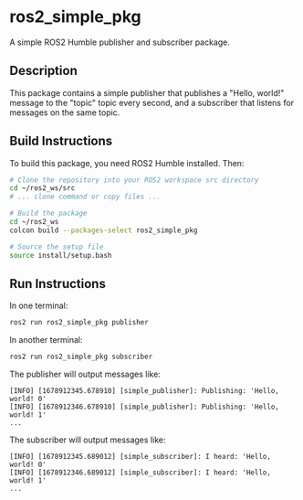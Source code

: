 # ros2_simple_pkg

A simple ROS2 Humble publisher and subscriber package.

## Description

This package contains a simple publisher that publishes a "Hello, world!" message to the "topic" topic every second, and a subscriber that listens for messages on the same topic.

## Build Instructions

To build this package, you need ROS2 Humble installed. Then:

```bash
# Clone the repository into your ROS2 workspace src directory
cd ~/ros2_ws/src
# ... clone command or copy files ...

# Build the package
cd ~/ros2_ws
colcon build --packages-select ros2_simple_pkg

# Source the setup file
source install/setup.bash
```

## Run Instructions

In one terminal:
```bash
ros2 run ros2_simple_pkg publisher
```

In another terminal:
```bash
ros2 run ros2_simple_pkg subscriber
```

The publisher will output messages like:
```
[INFO] [1678912345.678910] [simple_publisher]: Publishing: 'Hello, world! 0'
[INFO] [1678912346.678910] [simple_publisher]: Publishing: 'Hello, world! 1'
...
```

The subscriber will output messages like:
```
[INFO] [1678912345.689012] [simple_subscriber]: I heard: 'Hello, world! 0'
[INFO] [1678912346.689012] [simple_subscriber]: I heard: 'Hello, world! 1'
...
```